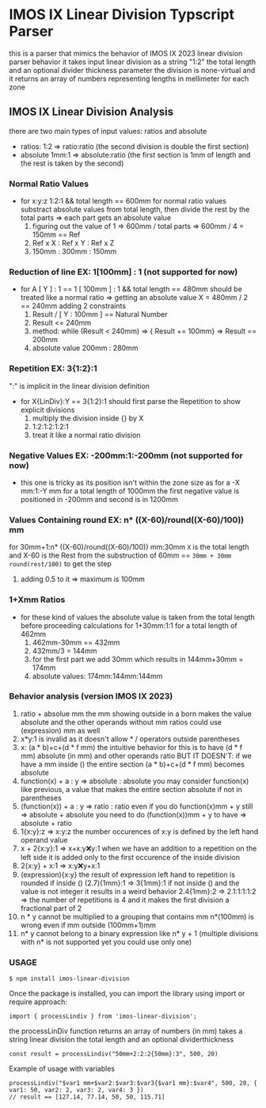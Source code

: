 # IMOS IX Linear Division Typscript Parser

this is a parser that mimics the behavior of IMOS IX 2023 linear division parser behavior 
it takes input linear division as a string "1:2" the total length
and an optional divider thickness parameter the division is none-virtual and it returns 
an array of numbers representing lengths in mellimeter for each zone

## IMOS IX Linear Division Analysis

there are two main types of input values: ratios and absolute
- ratios: 1:2 => ratio:ratio (the second division is double the first section)
- absolute 1mm:1 => absolute:ratio  (the first section is 1mm of length and the rest is taken by the second)

### Normal Ratio Values
- for x:y:z 1:2:1 && total length == 600mm
	for normal ratio values substract absolute values from total length, then divide the rest by the total parts => each part gets an absolute value
	1) figuring out the value of 1 => 600mm / total parts => 600mm / 4 = 150mm == Ref
	2) Ref x X : Ref x Y : Ref x Z
	3) 150mm : 300mm : 150mm

### Reduction of line EX: 1[100mm] : 1 (not supported for now)
- for A [ Y ] : 1 == 1 [ 100mm ] : 1 && total length == 480mm
	should be treated like a normal ratio => getting an absolute value X = 480mm / 2 == 240mm
	adding 2 constraints 
	1) Result / [ Y : 100mm ] == Natural Number
	2) Result <= 240mm
	3) method: while (Result < 240mm) => { Result += 100mm} => Result == 200mm
	4) absolute value 200mm : 280mm

### Repetition EX: 3{1:2}:1
":" is implicit in the linear division definition 
- for X{LinDiv}:Y == 3{1:2}:1
	should first parse the Repetition to show explicit divisions
	1) multiply the division inside {} by X 
	2) 1:2:1:2:1:2:1
	3) treat it like a normal ratio division

### Negative Values EX: -200mm:1:-200mm (not supported for now)
- this one is tricky as its position isn't within the zone size as for a -X mm:1:-Y mm for a total length of 1000mm the first negative value is positioned in -200mm and second is in 1200mm 

### Values Containing round EX: n* ((X-60)/round((X-60)/100)) mm
 for 30mm+1:n* ((X-60)/round((X-60)/100)) mm:30mm
   `X` is the total length and X-60 is the Rest from the substruction of 60mm == `30mm + 30mm`
   `round(rest/100)` to get the step 
   1) adding 0.5 to it => maximum is 100mm

### 1+Xmm Ratios
- for these kind of values the absolute value is taken from the total length before proceeding calculations 
  for 1+30mm:1:1 for a total length of 462mm
  1) 462mm-30mm == 432mm
  2) 432mm/3 = 144mm
  3) for the first part we add 30mm which results in 144mm+30mm = 174mm
  4) absolute values: 174mm:144mm:144mm

### Behavior analysis (version IMOS IX 2023)

1) ratio + absolue mm 
    the mm showing outside in a born makes the value absolute and the other operands without mm ratios
    could use (expression) mm as well
2) x*y:1 is invalid as it doesn't allow * / operators outside parentheses
3) x: (a * b)+c+(d * f mm) 
    the intuitive behavior for this is to have (d * f mm) absolute (in mm) and other operands ratio
    BUT IT DOESN'T: if we have a mm inside () the entire section (a * b)+c+(d * f mm) becomes absolute
4) function(x) + a : y => absolute : absolute
    you may consider function(x) like previous, a value that makes the entire section absolute if not in parentheses
5) (function(x)) + a : y => ratio : ratio
    even if you do function(x)mm + y still => absolute + absolute
    you need to do (function(x))mm + y to have => absolute + ratio
6) 1{x:y}:z => x:y:z the number occurences of x:y is defined by the left hand operand value
7) x + 2{x:y}:1 => x+x:y:x:y:1 
    when we have an addition to a repetition on the left side it is added only to the first occurence of 
    the inside division
8) 2{x:y} + x:1 => x:y:x:y+x:1
9) (expression){x:y} 
    the result of expression left hand to repetition is rounded if inside ()
    (2.7){1mm}:1 => 3{1mm}:1
    if not inside () and the value is not integer it results in a weird behavior
    2.4{1mm}:2 => 2.1:1:1:1:2 => the number of repetitions is 4 and it makes the first division 
    a fractional part of 2
10) n * y cannot be multiplied to a grouping that contains mm n*(100mm) is wrong even if mm outside (100mm+1)mm
11) n* y cannot belong to a binary expression like n* y + 1 (multiple divisions with n* is not supported yet you could use only one)

### USAGE

```$ npm install imos-linear-division```

Once the package is installed, you can import the library using import or require approach:

```
import { processLindiv } from 'imos-linear-division';

```

the processLinDiv function returns an array of numbers (in mm)
takes a string linear division
the total length 
and an optional dividerthickness

```
const result = processLindiv("50mm+2:2:2{50mm}:3", 500, 20)

```

Example of usage with variables

```
processLindiv("$var1 mm+$var2:$var3:$var3{$var1 mm}:$var4", 500, 20, { var1: 50, var2: 2, var3: 2, var4: 3 })
// result == [127.14, 77.14, 50, 50, 115.71]

```


